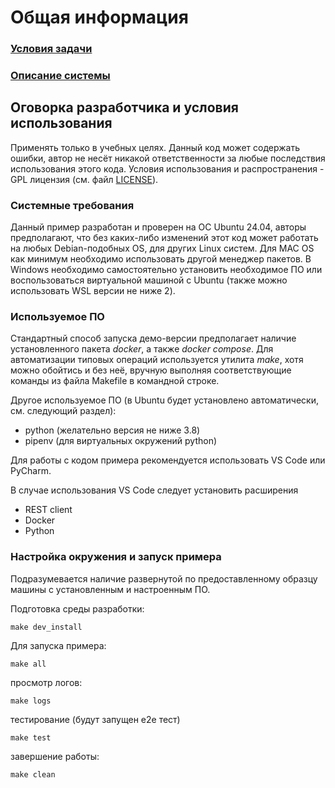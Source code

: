 # Общая информация

### [Условия задачи](docs/task.md)

### [Описание системы](docs/report.md)

## Оговорка разработчика и условия использования

Применять только в учебных целях. Данный код может содержать ошибки, автор не несёт никакой ответственности за любые последствия использования этого кода.
Условия использования и распространения - GPL лицензия (см. файл [LICENSE](LICENSE)).

### Системные требования

Данный пример разработан и проверен на ОС Ubuntu 24.04, авторы предполагают, что без каких-либо изменений этот код может работать на любых Debian-подобных OS, для других Linux систем. Для MAC OS как минимум необходимо использовать другой менеджер пакетов. В Windows необходимо самостоятельно установить необходимое ПО или воспользоваться виртуальной машиной с Ubuntu (также можно использовать WSL версии не ниже 2).

### Используемое ПО

Стандартный способ запуска демо-версии предполагает наличие установленного пакета *docker*, а также *docker compose*. Для автоматизации типовых операций используется утилита *make*, хотя можно обойтись и без неё, вручную выполняя соответствующие команды из файла Makefile в командной строке.

Другое используемое ПО (в Ubuntu будет установлено автоматически, см. следующий раздел):

- python (желательно версия не ниже 3.8)
- pipenv (для виртуальных окружений python)

Для работы с кодом примера рекомендуется использовать VS Code или PyCharm.

В случае использования VS Code следует установить расширения

- REST client
- Docker
- Python

### Настройка окружения и запуск примера

Подразумевается наличие развернутой по предоставленному образцу машины с установленным и настроенным ПО.

Подготовка среды разработки:

```make dev_install```

Для запуска примера:

```make all```

просмотр логов:

```make logs```

тестирование (будут запущен e2e тест)

``` make test ```

завершение работы:

```make clean```
